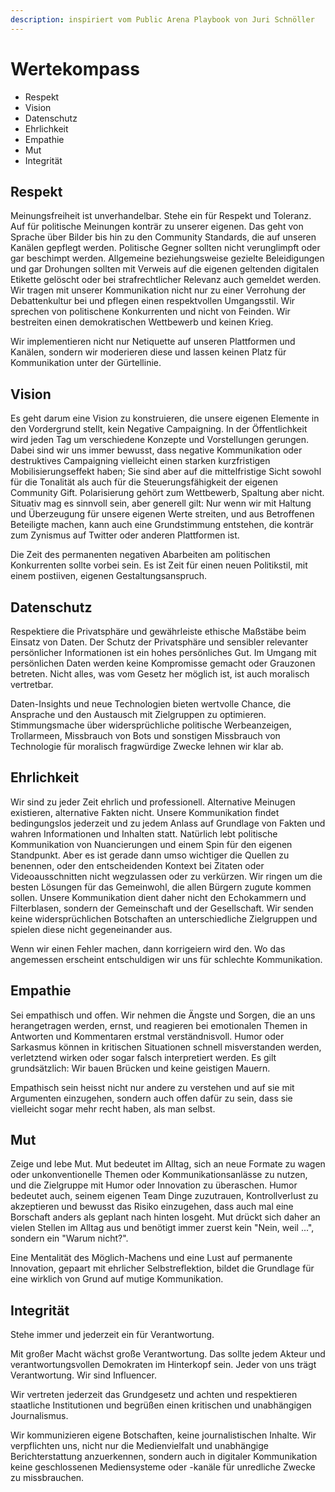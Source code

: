 ```yaml
---
description: inspiriert vom Public Arena Playbook von Juri Schnöller
---
```


# Wertekompass

* Respekt
* Vision
* Datenschutz
* Ehrlichkeit
* Empathie
* Mut 
* Integrität

## Respekt

Meinungsfreiheit ist unverhandelbar. Stehe ein für Respekt und Toleranz. Auf für politische Meinungen konträr zu unserer eigenen. Das geht von Sprache über Bilder bis hin zu den Community Standards, die auf unseren Kanälen gepflegt werden. Politische Gegner sollten nicht verunglimpft oder gar beschimpt werden. Allgemeine beziehungsweise gezielte Beleidigungen und gar Drohungen sollten mit Verweis auf die eigenen geltenden digitalen Etikette gelöscht oder bei strafrechtlicher Relevanz auch gemeldet werden. Wir tragen mit unserer Kommunikation nicht nur zu einer Verrohung der Debattenkultur bei und pflegen einen respektvollen Umgangsstil. Wir sprechen von politischene Konkurrenten und nicht von Feinden. Wir bestreiten einen demokratischen Wettbewerb und keinen Krieg.

Wir implementieren nicht nur Netiquette auf unseren Plattformen und Kanälen, sondern wir moderieren diese und lassen keinen Platz für Kommunikation unter der Gürtellinie. 

## Vision

Es geht darum eine Vision zu konstruieren, die unsere eigenen Elemente in den Vordergrund stellt, kein Negative Campaigning. In der Öffentlichkeit wird jeden Tag um verschiedene Konzepte und Vorstellungen gerungen. Dabei sind wir uns immer bewusst, dass negative Kommunikation oder destruktives Campaigning vielleicht einen starken kurzfristigen Mobilisierungseffekt haben; Sie sind aber auf die mittelfristige Sicht sowohl für die Tonalität als auch für die Steuerungsfähigkeit der eigenen Community Gift. Polarisierung gehört zum Wettbewerb, Spaltung aber nicht. Situativ mag es sinnvoll sein, aber generell gilt: Nur wenn wir mit Haltung und Überzeugung für unsere eigenen Werte streiten, und aus Betroffenen Beteiligte machen, kann auch eine Grundstimmung entstehen, die konträr zum Zynismus auf Twitter oder anderen Plattformen ist. 

Die Zeit des permanenten negativen Abarbeiten am politischen Konkurrenten sollte vorbei sein. Es ist Zeit für einen neuen Politikstil, mit einem postiiven, eigenen Gestaltungsanspruch. 

## Datenschutz

Respektiere die Privatsphäre und gewährleiste ethische Maßstäbe beim Einsatz von Daten. Der Schutz der Privatsphäre und sensibler relevanter persönlicher Informationen ist ein hohes persönliches Gut. Im Umgang mit persönlichen Daten werden keine Kompromisse gemacht oder Grauzonen betreten. Nicht alles, was vom Gesetz her möglich ist, ist auch moralisch vertretbar. 

Daten-Insights und neue Technologien bieten wertvolle Chance, die Ansprache und den Austausch mit Zielgruppen zu optimieren. Stimmungsmache über widersprüchliche politische Werbeanzeigen, Trollarmeen, Missbrauch von Bots und sonstigen Missbrauch von Technologie für moralisch fragwürdige Zwecke lehnen wir klar ab. 

## Ehrlichkeit

Wir sind zu jeder Zeit ehrlich und professionell. Alternative Meinugen existieren, alternative Fakten nicht. Unsere Kommunikation findet bedingungslos jederzeit und zu jedem Anlass auf Grundlage von Fakten und wahren Informationen und Inhalten statt. Natürlich lebt politische Kommunikation von Nuancierungen und einem Spin für den eigenen Standpunkt. Aber es ist gerade dann umso wichtiger die Quellen zu benennen, oder den entscheidenden Kontext bei Zitaten oder Videoausschnitten nicht wegzulassen oder zu verkürzen. Wir ringen um die besten Lösungen für das Gemeinwohl, die allen Bürgern zugute kommen sollen. Unsere Kommunikation dient daher nicht den Echokammern und Filterblasen, sondern der Gemeinschaft und der Gesellschaft. Wir senden keine widersprüchlichen Botschaften an unterschiedliche Zielgruppen und spielen diese nicht gegeneinander aus.

Wenn wir einen Fehler machen, dann korrigeiern wird den. Wo das angemessen erscheint entschuldigen wir uns für schlechte Kommunikation.

## Empathie

Sei empathisch und offen. Wir nehmen die Ängste und Sorgen, die an uns herangetragen werden, ernst, und reagieren bei emotionalen Themen in Antworten und Kommentaren erstmal verständnisvoll. Humor oder Sarkasmus können in kritischen Situationen schnell misverstanden werden, verletztend wirken oder sogar falsch interpretiert werden. Es gilt grundsätzlich: Wir bauen Brücken und keine geistigen Mauern. 

Empathisch sein heisst nicht nur andere zu verstehen und auf sie mit Argumenten einzugehen, sondern auch offen dafür zu sein, dass sie vielleicht sogar mehr recht haben, als man selbst. 

## Mut

Zeige und lebe Mut. Mut bedeutet im Alltag, sich an neue Formate zu wagen oder unkonventionelle Themen oder Kommunikationsanlässe zu nutzen, und die Zielgruppe mit Humor oder Innovation zu überaschen. Humor bedeutet auch, seinem eigenen Team Dinge zuzutrauen, Kontrollverlust zu akzeptieren und bewusst das Risiko einzugehen, dass auch mal eine Borschaft anders als geplant nach hinten losgeht. Mut drückt sich daher an vielen Stellen im Alltag aus und benötigt immer zuerst kein "Nein, weil ...", sondern ein "Warum nicht?". 

Eine Mentalität des Möglich-Machens und eine Lust auf permanente Innovation, gepaart mit ehrlicher Selbstreflektion, bildet die Grundlage für eine wirklich von Grund auf mutige Kommunikation. 

## Integrität

Stehe immer und jederzeit ein für Verantwortung. 

Mit großer Macht wächst große Verantwortung. Das sollte jedem Akteur und verantwortungsvollen Demokraten im Hinterkopf sein. Jeder von uns trägt Verantwortung. Wir sind Influencer. 

Wir vertreten jederzeit das Grundgesetz und achten und respektieren staatliche Institutionen und begrüßen einen kritischen und unabhängigen Journalismus. 

Wir kommunizieren eigene Botschaften, keine journalistischen Inhalte. Wir verpflichten uns, nicht nur die Medienvielfalt und unabhängige Berichterstattung anzuerkennen, sondern auch in digitaler Kommunikation keine geschlossenen Mediensysteme oder -kanäle für unredliche Zwecke zu missbrauchen.


